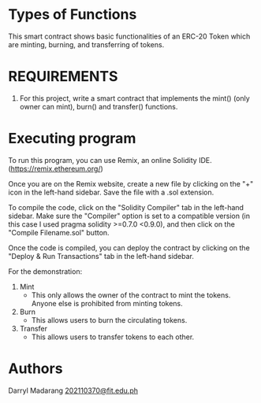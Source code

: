# Types of Functions

This smart contract shows basic functionalities of an ERC-20 Token which are minting, burning, and transferring of tokens.

# REQUIREMENTS

1. For this project, write a smart contract that implements the mint() (only owner can mint), burn() and transfer() functions.

# Executing program

To run this program, you can use Remix, an online Solidity IDE. (https://remix.ethereum.org/)

Once you are on the Remix website, create a new file by clicking on the "+" icon in the left-hand sidebar. Save the file with a .sol extension.

To compile the code, click on the "Solidity Compiler" tab in the left-hand sidebar. Make sure the "Compiler" option is set to a compatible version (in this case I used pragma solidity >=0.7.0 <0.9.0), and then click on the "Compile Filename.sol" button.

Once the code is compiled, you can deploy the contract by clicking on the "Deploy & Run Transactions" tab in the left-hand sidebar.

For the demonstration:

  1. Mint
     - This only allows the owner of the contract to mint the tokens. Anyone else is prohibited from minting tokens.
  2. Burn
     - This allows users to burn the circulating tokens.
  3. Transfer
     - This allows users to transfer tokens to each other.


# Authors

Darryl Madarang 202110370@fit.edu.ph
